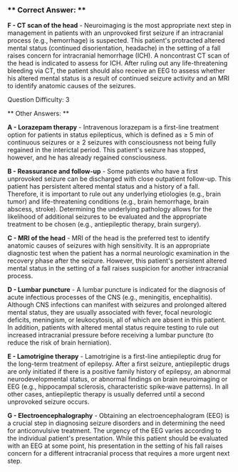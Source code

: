 ### ** Correct Answer: **

**F - CT scan of the head** - Neuroimaging is the most appropriate next step in management in patients with an unprovoked first seizure if an intracranial process (e.g., hemorrhage) is suspected. This patient's protracted altered mental status (continued disorientation, headache) in the setting of a fall raises concern for intracranial hemorrhage (ICH). A noncontrast CT scan of the head is indicated to assess for ICH. After ruling out any life-threatening bleeding via CT, the patient should also receive an EEG to assess whether his altered mental status is a result of continued seizure activity and an MRI to identify anatomic causes of the seizures.

Question Difficulty: 3

** Other Answers: **

**A - Lorazepam therapy** - Intravenous lorazepam is a first-line treatment option for patients in status epilepticus, which is defined as ≥ 5 min of continuous seizures or ≥ 2 seizures with consciousness not being fully regained in the interictal period. This patient's seizure has stopped, however, and he has already regained consciousness.

**B - Reassurance and follow-up** - Some patients who have a first unprovoked seizure can be discharged with close outpatient follow-up. This patient has persistent altered mental status and a history of a fall. Therefore, it is important to rule out any underlying etiologies (e.g., brain tumor) and life-threatening conditions (e.g., brain hemorrhage, brain abscess, stroke). Determining the underlying pathology allows for the likelihood of additional seizures to be evaluated and the appropriate treatment to be chosen (e.g., antiepileptic therapy, brain surgery).

**C - MRI of the head** - MRI of the head is the preferred test to identify anatomic causes of seizures with high sensitivity. It is an appropriate diagnostic test when the patient has a normal neurologic examination in the recovery phase after the seizure. However, this patient's persistent altered mental status in the setting of a fall raises suspicion for another intracranial process.

**D - Lumbar puncture** - A lumbar puncture is indicated for the diagnosis of acute infectious processes of the CNS (e.g., meningitis, encephalitis). Although CNS infections can manifest with seizures and prolonged altered mental status, they are usually associated with fever, focal neurologic deficits, meningism, or leukocytosis, all of which are absent in this patient. In addition, patients with altered mental status require testing to rule out increased intracranial pressure before receiving a lumbar puncture (to reduce the risk of brain herniation).

**E - Lamotrigine therapy** - Lamotrigine is a first-line antiepileptic drug for the long-term treatment of epilepsy. After a first seizure, antiepileptic drugs are only initiated if there is a positive family history of epilepsy, an abnormal neurodevelopmental status, or abnormal findings on brain neuroimaging or EEG (e.g., hippocampal sclerosis, characteristic spike‑wave patterns). In all other cases, antiepileptic therapy is usually deferred until a second unprovoked seizure occurs.

**G - Electroencephalography** - Obtaining an electroencephalogram (EEG) is a crucial step in diagnosing seizure disorders and in determining the need for anticonvulsive treatment. The urgency of the EEG varies according to the individual patient's presentation. While this patient should be evaluated with an EEG at some point, his presentation in the setting of his fall raises concern for a different intracranial process that requires a more urgent next step.


